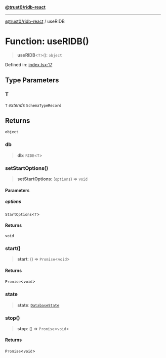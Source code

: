 [**@trust0/ridb-react**](../README.md)

***

[@trust0/ridb-react](../README.md) / useRIDB

# Function: useRIDB()

> **useRIDB**\<`T`\>(): `object`

Defined in: [index.tsx:17](https://github.com/trust0-project/RIDB/blob/3acbe8c131d5e3c448607928fea7f7a9f9b602e4/packages/ridb-react/src/index.tsx#L17)

## Type Parameters

### T

`T` *extends* `SchemaTypeRecord`

## Returns

`object`

### db

> **db**: `RIDB`\<`T`\>

### setStartOptions()

> **setStartOptions**: (`options`) => `void`

#### Parameters

##### options

`StartOptions`\<`T`\>

#### Returns

`void`

### start()

> **start**: () => `Promise`\<`void`\>

#### Returns

`Promise`\<`void`\>

### state

> **state**: [`DatabaseState`](../type-aliases/DatabaseState.md)

### stop()

> **stop**: () => `Promise`\<`void`\>

#### Returns

`Promise`\<`void`\>
